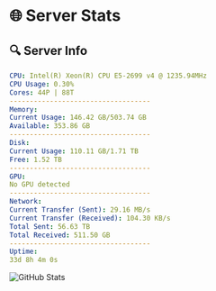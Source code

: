 # 🌐 Server Stats
## 🔍 Server Info
```yaml
CPU: Intel(R) Xeon(R) CPU E5-2699 v4 @ 1235.94MHz
CPU Usage: 0.30%
Cores: 44P | 88T
-----------------------------------
Memory:
Current Usage: 146.42 GB/503.74 GB
Available: 353.86 GB
-----------------------------------
Disk:
Current Usage: 110.11 GB/1.71 TB
Free: 1.52 TB
-----------------------------------
GPU:
No GPU detected
-----------------------------------
Network:
Current Transfer (Sent): 29.16 MB/s
Current Transfer (Received): 104.30 KB/s
Total Sent: 56.63 TB
Total Received: 511.50 GB
-----------------------------------
Uptime:
33d 8h 4m 0s
```
![GitHub Stats](https://img.shields.io/badge/Updated-2025-04-10_05:26:49-blue)